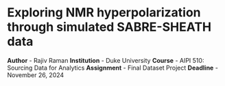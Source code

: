 # Exploring NMR hyperpolarization through simulated SABRE-SHEATH data

**Author** - Rajiv Raman
**Institution** - Duke University
**Course** - AIPI 510: Sourcing Data for Analytics
**Assignment** - Final Dataset Project
**Deadline** - November 26, 2024
